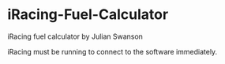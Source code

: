 # iRacing-Fuel-Calculator
iRacing fuel calculator by Julian Swanson

iRacing must be running to connect to the software immediately.
